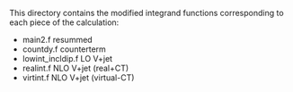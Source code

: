 This directory contains the modified integrand functions corresponding to each piece of the calculation:
* main2.f resummed
* countdy.f counterterm
* lowint_incldip.f LO V+jet
* realint.f NLO V+jet (real+CT)
* virtint.f NLO V+jet (virtual-CT)
